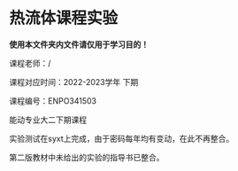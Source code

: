 # 热流体课程实验
**使用本文件夹内文件请仅用于学习目的！**

课程老师：/

课程对应时间：2022-2023学年 下期

课程编号：ENPO341503

能动专业大二下期课程

实验测试在syxt上完成，由于密码每年均有变动，在此不再整合。

第二版教材中未给出的实验的指导书已整合。
